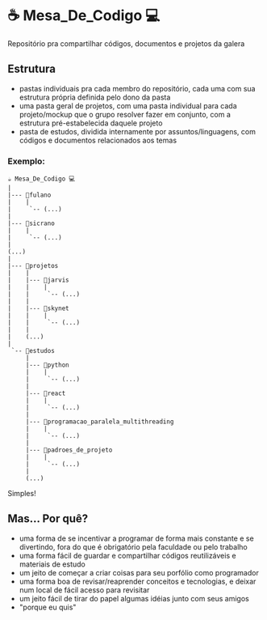 # :coffee: Mesa_De_Codigo :computer:
Repositório pra compartilhar códigos, documentos e projetos da galera

## Estrutura

* pastas individuais pra cada membro do repositório, cada uma com sua estrutura própria definida pelo dono da pasta
* uma pasta geral de projetos, com uma pasta individual para cada projeto/mockup que o grupo resolver fazer em conjunto, com a estrutura pré-estabelecida daquele projeto
* pasta de estudos, dividida internamente por assuntos/linguagens, com códigos e documentos relacionados aos temas

### Exemplo:

```
☕️ Mesa_De_Codigo 💻
|
|--- 📁fulano
|    |
|     `-- (...)
|
|--- 📁sicrano
|    |
|     `-- (...)
|
(...)
|
|--- 📁projetos
|    |
|    |--- 📁jarvis
|    |    |
|    |     `-- (...)
|    |
|    |--- 📁skynet
|    |    |
|    |     `-- (...)
|    |
|    (...)
|
 `-- 📁estudos
     |
     |--- 📁python
     |    |
     |     `-- (...)
     |
     |--- 📁react
     |    |
     |     `-- (...)
     |
     |--- 📁programacao_paralela_multithreading
     |    |
     |     `-- (...)
     |
     |--- 📁padroes_de_projeto
     |    |
     |     `-- (...)
     |
     (...)
 ```
 Simples!

 ## Mas... Por quê?

 * uma forma de se incentivar a programar de forma mais constante e se divertindo, fora do que é obrigatório pela faculdade ou pelo trabalho
 * uma forma fácil de guardar e compartilhar códigos reutilizáveis e materiais de estudo
 * um jeito de começar a criar coisas para seu porfólio como programador
 * uma forma boa de revisar/reaprender conceitos e tecnologias, e deixar num local de fácil acesso para revisitar
 * um jeito fácil de tirar do papel algumas idéias junto com seus amigos
 * "porque eu quis"
